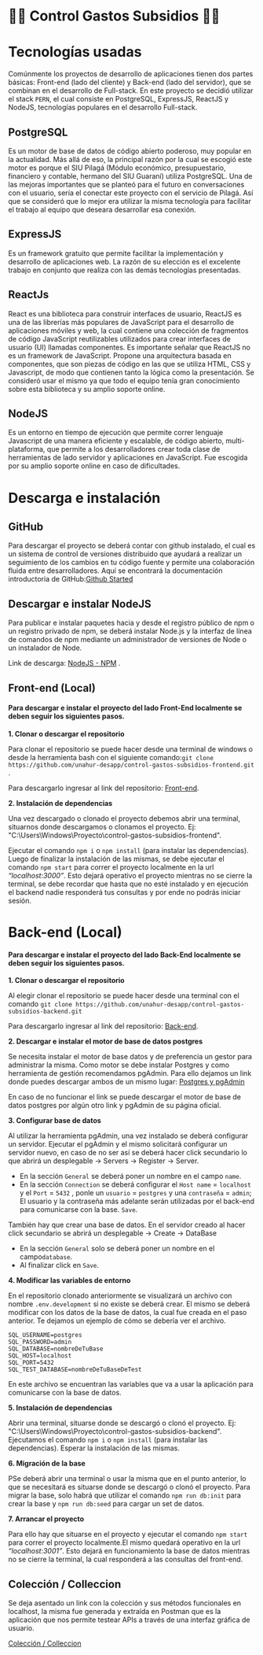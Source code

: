 # 👨‍💻 Control Gastos Subsidios 👨‍💻

# Tecnologías usadas

Comúnmente los proyectos de desarrollo de aplicaciones tienen dos partes básicas: Front-end
(lado del cliente) y Back-end (lado del servidor), que se combinan en el desarrollo de Full-stack.
En este proyecto se decidió utilizar el stack `PERN`, el cual consiste en PostgreSQL, ExpressJS, ReactJS y NodeJS, tecnologías populares en el desarrollo Full-stack.

## PostgreSQL

Es un motor de base de datos de código abierto poderoso, muy popular en la actualidad. Más allá de eso, la principal razón por la cual se escogió este motor es porque el SIU Pilagá
(Módulo económico, presupuestario, financiero y contable, hermano del SIU Guaraní) utiliza
PostgreSQL. Una de las mejoras importantes que se planteó para el futuro en conversaciones
con el usuario, sería el conectar este proyecto con el servicio de Pilagá. Así que se consideró
que lo mejor era utilizar la misma tecnología para facilitar el trabajo al equipo que deseara
desarrollar esa conexión.

## ExpressJS

Es un framework gratuito que permite facilitar la implementación y desarrollo de aplicaciones
web. La razón de su elección es el excelente trabajo en conjunto que realiza con las demás
tecnologías presentadas.

## ReactJs

React es una biblioteca para construir interfaces de usuario, ReactJS es una de las librerías más populares de JavaScript para el desarrollo de aplicaciones móviles y web, la cual contiene una colección de fragmentos de código JavaScript reutilizables utilizados para crear interfaces de usuario (UI) llamadas componentes.
Es importante señalar que ReactJS no es un framework de JavaScript.
Propone una arquitectura basada en componentes, que son piezas de código en las que se utiliza HTML, CSS y Javascript, de modo que contienen tanto la lógica como la presentación.
Se consideró usar el mismo ya que todo el equipo tenía gran conocimiento sobre esta biblioteca y su amplio soporte online.

## NodeJS

Es un entorno en tiempo de ejecución que permite correr lenguaje Javascript de una manera eficiente y
escalable, de código abierto, multi-plataforma, que permite a los desarrolladores crear toda clase de
herramientas de lado servidor y aplicaciones en JavaScript.
Fue escogida por su amplio soporte online en caso de dificultades.

# Descarga e instalación

## GitHub

Para descargar el proyecto se deberá contar con github instalado, el cual es un sistema de control de versiones distribuido que ayudará a realizar un seguimiento de los cambios en tu código fuente y permite una colaboración fluida entre desarrolladores.
Aquí se encontrará la documentación introductoria de GitHub:[Github Started](https://docs.github.com/es/get-started)

## Descargar e instalar NodeJS

Para publicar e instalar paquetes hacia y desde el registro público de npm o un registro privado de npm, se deberá instalar Node.js y la interfaz de línea de comandos de npm mediante un administrador de versiones de Node o un instalador de Node.

Link de descarga: [NodeJS - NPM](https://nodejs.org/en/download) .

## Front-end (Local)

#### Para descargar e instalar el proyecto del lado Front-End localmente se deben seguir los siguientes pasos.

**1. Clonar o descargar el repositorio**

Para clonar el repositorio se puede hacer desde una terminal de windows o desde la herramienta bash con el siguiente comando:`git clone https://github.com/unahur-desapp/control-gastos-subsidios-frontend.git` .

Para descargarlo ingresar al link del repositorio: [Front-end](https://github.com/unahur-desapp/control-gastos-subsidios-frontend).

**2. Instalación de dependencias**

Una vez descargado o clonado el proyecto debemos abrir una terminal, situarnos donde descargamos o clonamos el proyecto.
Ej: "C:\Users\Windows\Proyecto\control-gastos-subsidios-frontend".

Ejecutar el comando `npm i` o `npm install` (para instalar las dependencias).
Luego de finalizar la instalación de las mismas, se debe ejecutar el comando `npm start` para correr el proyecto localmente en la url _“localhost:3000”_.
Esto dejará operativo el proyecto mientras no se cierre la terminal, se debe recordar que hasta que no esté instalado y en ejecución el backend nadie responderá tus consultas y por ende no podrás iniciar sesión.

# Back-end (Local)

#### Para descargar e instalar el proyecto del lado Back-End localmente se deben seguir los siguientes pasos.

**1. Clonar o descargar el repositorio**

Al elegir clonar el repositorio se puede hacer desde una terminal con el comando `git clone https://github.com/unahur-desapp/control-gastos-subsidios-backend.git`

Para descargarlo ingresar al link del repositorio: [Back-end](https://github.com/unahur-desapp/control-gastos-subsidios-backend).

**2. Descargar e instalar el motor de base de datos postgres**

Se necesita instalar el motor de base datos y de preferencia un gestor para administrar la misma. Como motor se debe instalar Postgres y como herramienta de gestión recomendamos pgAdmin.
Para ello dejamos un link donde puedes descargar ambos de un mismo lugar: [Postgres y pgAdmin](https://www.enterprisedb.com/downloads/postgres-postgresql-downloads)

En caso de no funcionar el link se puede descargar el motor de base de datos postgres por algún otro link y pgAdmin de su página oficial.

**3. Configurar base de datos**

Al utilizar la herramienta pgAdmin, una vez instalado se deberá configurar un servidor. Ejecutar el pgAdmin y el mismo solicitará configurar un servidor nuevo, en caso de no ser así se deberá hacer click secundario lo que abrirá un desplegable -> Servers -> Register -> Server.

- En la sección `General` se deberá poner un nombre en el campo `name`.
- En la sección `Connection` se deberá configurar el `Host name` = `localhost` y el `Port` = `5432` , ponle un `usuario` = `postgres` y una `contraseña` = `admin`; El usuario y la contraseña más adelante serán utilizadas por el back-end para comunicarse con la base. `Save`.

También hay que crear una base de datos. En el servidor creado al hacer click secundario se abrirá un desplegable -> Create -> DataBase

- En la sección `General` solo se deberá poner un nombre en el campo`database`.
- Al finalizar click en `Save`.

**4. Modificar las variables de entorno**

En el repositorio clonado anteriormente se visualizará un archivo con nombre `.env.development` si no existe se deberá crear. El mismo se deberá modificar con los datos de la base de datos, la cual fue creada en el paso anterior.
Te dejamos un ejemplo de cómo se debería ver el archivo.

```
SQL_USERNAME=postgres
SQL_PASSWORD=admin
SQL_DATABASE=nombreDeTuBase
SQL_HOST=localhost
SQL_PORT=5432
SQL_TEST_DATABASE=nombreDeTuBaseDeTest
```

En este archivo se encuentran las variables que va a usar la aplicación para comunicarse con la base de datos.

**5. Instalación de dependencias**

Abrir una terminal, situarse donde se descargó o clonó el proyecto. Ej: "C:\Users\Windows\Proyecto\control-gastos-subsidios-backend".
Ejecutamos el comando `npm i` o `npm install` (para instalar las dependencias).
Esperar la instalación de las mismas.

**6. Migración de la base**

PSe deberá abrir una terminal o usar la misma que en el punto anterior, lo que se necesitará es situarse donde se descargó o clonó el proyecto. Para migrar la base, solo habrá que utilizar el comando `npm run db:init` para crear la base y `npm run db:seed` para cargar un set de datos.

**7. Arrancar el proyecto**

Para ello hay que situarse en el proyecto y ejecutar el comando `npm start` para correr el proyecto localmente.El mismo quedará operativo en la url _“localhost:3001”_.
Esto dejará en funcionamiento la base de datos mientras no se cierre la terminal, la cual responderá a las consultas del front-end.

## Colección / Colleccion

Se deja asentado un link con la colección y sus métodos funcionales en localhost, la misma fue generada y extraída en Postman que es la aplicación que nos permite testear APIs a través de una interfaz gráfica de usuario.

[Colección / Colleccion](https://grupo4-unahur.postman.co/workspace/Subsidios~ca6cdd2f-a9dc-4aee-a453-e99991b1fca5/collection/23966358-8480fbe9-da46-4fb9-89ea-c9d3fa36dbdf?action=share&creator=20821660)
